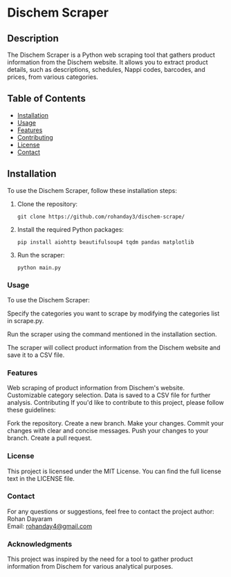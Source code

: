 # Dischem Scraper

## Description

The Dischem Scraper is a Python web scraping tool that gathers product information from the Dischem website. It allows you to extract product details, such as descriptions, schedules, Nappi codes, barcodes, and prices, from various categories.

## Table of Contents

- [Installation](#installation)
- [Usage](#usage)
- [Features](#features)
- [Contributing](#contributing)
- [License](#license)
- [Contact](#contact)

## Installation

To use the Dischem Scraper, follow these installation steps:

1. Clone the repository:
   ```shell
   git clone https://github.com/rohanday3/dischem-scrape/
   ```
2. Install the required Python packages:
   ```shell
   pip install aiohttp beautifulsoup4 tqdm pandas matplotlib
   ```
3. Run the scraper:
   ```shell
   python main.py
   ```

### Usage
To use the Dischem Scraper:

Specify the categories you want to scrape by modifying the categories list in scrape.py.

Run the scraper using the command mentioned in the installation section.

The scraper will collect product information from the Dischem website and save it to a CSV file.

### Features
Web scraping of product information from Dischem's website.
Customizable category selection.
Data is saved to a CSV file for further analysis.
Contributing
If you'd like to contribute to this project, please follow these guidelines:

Fork the repository.
Create a new branch.
Make your changes.
Commit your changes with clear and concise messages.
Push your changes to your branch.
Create a pull request.

### License
This project is licensed under the MIT License. You can find the full license text in the LICENSE file.

### Contact
For any questions or suggestions, feel free to contact the project author:<br>
Rohan Dayaram<br>
Email: rohanday4@gmail.com<br>

### Acknowledgments
This project was inspired by the need for a tool to gather product information from Dischem for various analytical purposes.
